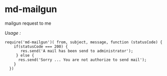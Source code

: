 # md-mailgun
mailgun request to me

_Usage :_
```
require('md-mailgun')( from, subject, message, function (statusCode) {
    if(statusCode === 200) {
       res.send('A mail has been send to administrator');
     } else {
      res.send('Sorry ... You are not authorize to send mail');
    }
  })
````
